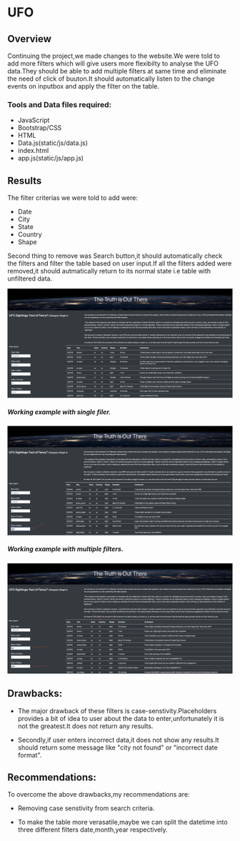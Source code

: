 # UFO

## Overview

Continuing the project,we made changes to the website.We were told to add more filters which will give users more flexibilty to analyse the UFO data.They should be able to add multiple filters at same time and eliminate the need of click of buuton.It should automatically listen to the change events on inputbox and apply the filter on the table.

### Tools and Data files required:

- JavaScript
- Bootstrap/CSS
- HTML
- Data.js(static/js/data.js)
- index.html
- app.js(static/js/app.js)


## Results

The filter criterias we were told to add were:

- Date
- City
- State
- Country
- Shape

Second thing to remove was Search button,it should automatically check the filters and filter the table based on user input.If all the filters added were removed,it should autmatically return to its normal state i.e table with unfiltered data.

![1](static/images/1.png)


##### Working example with single filer.

![2](static/images/2.png)

##### Working example with multiple filters.

![3](static/images/3.png)

## Drawbacks:

- The major drawback of these filters is case-senstivity.Placeholders provides a bit of idea to user about the data to enter,unfortunately it is not the greatest.It does not return any results.

- Secondly,if user enters incorrect data,it does not show any results.It should return some message like "city not found" or "incorrect date format".

## Recommendations:

To overcome the above drawbacks,my recommendations are:

- Removing case senstivity from search criteria.

- To make the table more verasatile,maybe we can split the datetime into three different filters date,month,year respectively.
